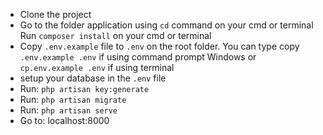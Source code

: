 <ul>
  <li>Clone the project</li>
  <li>Go to the folder application using <code>cd</code> command on your cmd or terminal Run <code>composer install</code> on your cmd or terminal</li>
  <li>Copy <code>.env.example</code> file to <code>.env</code> on the root folder. You can type copy <code>.env.example .env</code> if using command prompt Windows or <code>cp.env.example .env</code> if using terminal</li> 
  <li>setup your database in the <code>.env</code> file
  <li>Run: <code>php artisan key:generate</code></li>
  <li>Run: <code>php artisan migrate</code></li>
  <li>Run: <code>php artisan serve</code></li>
  <li>Go to: localhost:8000</li>
</ul>
